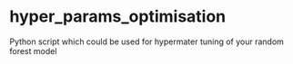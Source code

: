# hyper_params_optimisation
Python script which could be used for hypermater tuning of your random forest model 
